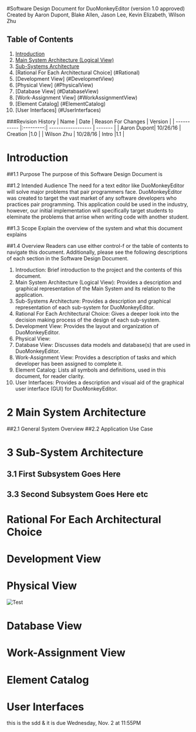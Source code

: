 #Software Design Document for DuoMonkeyEditor (version 1.0 approved)
Created by Aaron Dupont, Blake Allen, Jason Lee, Kevin Elizabeth, Wilson Zhu


## Table of Contents
1. [Introduction](#Introduction)
2. [Main System Architecture (Logical View)](#MainArchitecture)
3. [Sub-Systems Architecture](#SubArchitecture)
4. [Rational For Each Architectural Choice] (#Rational)
5. [Development View] (#DevelopmetView)
6. [Physical View] (#PhysicalView)
7. [Database View] (#DatabaseView)
8. [Work-Assignment View] (#WorkAssignmentView)
9. [Element Catalog] (#ElementCatalog)
10. [User Interfaces] (#UserInterfaces)

###Revision History
| Name        | Date      | Reason For Changes | Version |
| ----------- |:---------:| ------------------ | ------- |
| Aaron Dupont| 10/26/16  | Creation           |1.0      |
| Wilson Zhu  | 10/28/16  | Intro              |1.1      |

# Introduction
##1.1 Purpose
  The purpose of this Software Design Document is 
  
##1.2 Intended Audience
  The need for a text editor like DuoMonkeyEditor will solve major problems that pair programmers face. DuoMonkeyEditor was created to target the vast market of any software developers who practices pair programming. This application could be used in the industry, however, our initial implementation will specifically target students to eleminate the problems that arrise when writing code with another student.
  
##1.3 Scope
  Explain the overview of the system and what this document explains
  
##1.4 Overview
  Readers can use either control-f or the table of contents to navigate this document. Additionally, please see the following descriptions of each section in the Software Design Document.  
1. Introduction:  Brief introduction to the project and the contents of this document.  
2. Main System Architecture (Logical View): Provides a description and graphical representation of the Main System and its relation to the application.  
3. Sub-Systems Architecture: Provides a description and graphical representation of each sub-system for DuoMonkeyEditor.  
4. Rational For Each Architectural Choice: Gives a deeper look into the decision making process of the design of each sub-system.  
5. Development View: Provides the layout and organization of DuoMonkeyEditor.  
6. Physical View: 
7. Database View: Discusses data models and database(s) that are used in DuoMonkeyEditor.  
8. Work-Assignment View: Provides a description of tasks and which developer has been assigned to complete it.  
9. Element Catalog: Lists all symbols and definitions, used in this document, for reader clarity.  
10. User Interfaces: Provides a description and visual aid of the graphical user interface (GUI) for DuoMonkeyEditor.  
  

# 2 Main System Architecture
##2.1 General System Overview
##2.2 Application Use Case

# 3 Sub-System Architecture
## 3.1 First Subsystem Goes Here
## 3.3 Second Subsystem Goes Here etc
# Rational For Each Architectural Choice
# Development View
# Physical View
![Test](https://github.com/adupo/csc4330/blob/master/DuoMonkeyEditor_Documentations/images%20for%20SDD/TEst.jpg)
# Database View
# Work-Assignment View
# Element Catalog
# User Interfaces

this is the sdd & it is due Wednesday, Nov. 2 at 11:55PM

